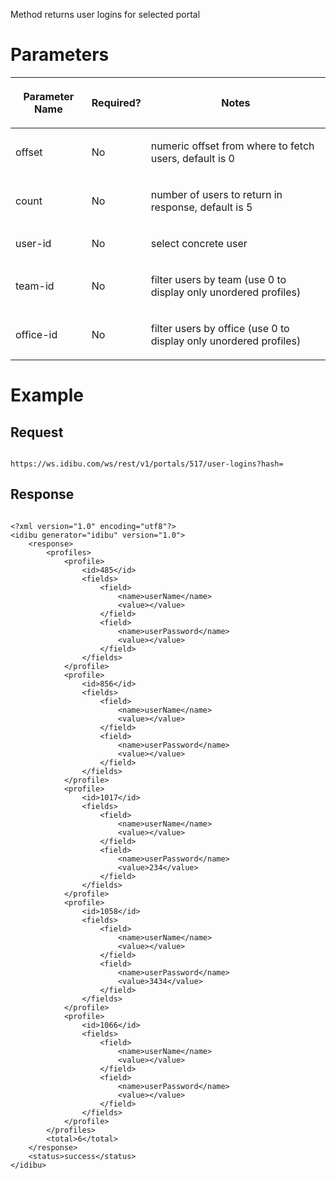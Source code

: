 <p>Method returns user logins for selected portal</p>
<h1>
	Parameters</h1>
<table cellpadding="2" cellspacing="0" class="t1" width="1084.0">
	<thead>
		<tr>
			<th class="td1" scope="col" valign="middle">
				<p class="p1"><b>Parameter Name</b></p>
			</th>
			<th class="td2" scope="col" valign="middle">
				<p class="p1"><b>Required?</b></p>
			</th>
			<th class="td3" scope="col" valign="middle">
				<p class="p1"><b>Notes</b></p>
			</th>
		</tr>
	</thead>
	<tbody>
		<tr>
			<td class="td1" valign="middle">
				<p class="p2">offset</p>
			</td>
			<td class="td2" valign="middle">
				<p class="p2">No</p>
			</td>
			<td class="td3" valign="middle">
				<p class="p2">numeric offset from where to fetch users, default is 0</p>
			</td>
		</tr>
		<tr>
			<td class="td1" valign="middle">
				<p class="p2">count</p>
			</td>
			<td class="td2" valign="middle">
				<p class="p2">No</p>
			</td>
			<td class="td3" valign="middle">
				<p class="p2">number of users to return in response, default is 5</p>
			</td>
		</tr>
		<tr>
			<td class="td1" valign="middle">
				<p class="p2">user-id</p>
			</td>
			<td class="td2" valign="middle">
				<p class="p2">No</p>
			</td>
			<td class="td3" valign="middle">
				<p class="p2">select concrete user</p>
			</td>
		</tr>
		<tr>
			<td class="td1" valign="middle">
				<p class="p2">team-id</p>
			</td>
			<td class="td2" valign="middle">
				<p class="p2">No</p>
			</td>
			<td class="td3" valign="middle">
				<p class="p2">filter users by team (use 0 to display only unordered profiles)</p>
			</td>
		</tr>
		<tr>
			<td class="td1" valign="middle">
				<p class="p2">office-id</p>
			</td>
			<td class="td2" valign="middle">
				<p class="p2">No</p>
			</td>
			<td class="td3" valign="middle">
				<p class="p2">filter users by office (use 0 to display only unordered profiles)</p>
			</td>
		</tr>
	</tbody>
</table>
<h1>
	Example</h1>
<h2>
	Request</h2>
<pre>
<code>
https://ws.idibu.com/ws/rest/v1/portals/517/user-logins?hash=<your hash>
</code></pre>
<h2>
	Response</h2>
<pre>
<code type="xml">
&lt;?xml version=&quot;1.0&quot; encoding=&quot;utf8&quot;?&gt;
&lt;idibu generator=&quot;idibu&quot; version=&quot;1.0&quot;&gt;
    &lt;response&gt;
        &lt;profiles&gt;
            &lt;profile&gt;
                &lt;id&gt;485&lt;/id&gt;
                &lt;fields&gt;
                    &lt;field&gt;
                        &lt;name&gt;userName&lt;/name&gt;
                        &lt;value&gt;&lt;/value&gt;
                    &lt;/field&gt;
                    &lt;field&gt;
                        &lt;name&gt;userPassword&lt;/name&gt;
                        &lt;value&gt;&lt;/value&gt;
                    &lt;/field&gt;
                &lt;/fields&gt;
            &lt;/profile&gt;
            &lt;profile&gt;
                &lt;id&gt;856&lt;/id&gt;
                &lt;fields&gt;
                    &lt;field&gt;
                        &lt;name&gt;userName&lt;/name&gt;
                        &lt;value&gt;&lt;/value&gt;
                    &lt;/field&gt;
                    &lt;field&gt;
                        &lt;name&gt;userPassword&lt;/name&gt;
                        &lt;value&gt;&lt;/value&gt;
                    &lt;/field&gt;
                &lt;/fields&gt;
            &lt;/profile&gt;
            &lt;profile&gt;
                &lt;id&gt;1017&lt;/id&gt;
                &lt;fields&gt;
                    &lt;field&gt;
                        &lt;name&gt;userName&lt;/name&gt;
                        &lt;value&gt;&lt;/value&gt;
                    &lt;/field&gt;
                    &lt;field&gt;
                        &lt;name&gt;userPassword&lt;/name&gt;
                        &lt;value&gt;234&lt;/value&gt;
                    &lt;/field&gt;
                &lt;/fields&gt;
            &lt;/profile&gt;
            &lt;profile&gt;
                &lt;id&gt;1058&lt;/id&gt;
                &lt;fields&gt;
                    &lt;field&gt;
                        &lt;name&gt;userName&lt;/name&gt;
                        &lt;value&gt;&lt;/value&gt;
                    &lt;/field&gt;
                    &lt;field&gt;
                        &lt;name&gt;userPassword&lt;/name&gt;
                        &lt;value&gt;3434&lt;/value&gt;
                    &lt;/field&gt;
                &lt;/fields&gt;
            &lt;/profile&gt;
            &lt;profile&gt;
                &lt;id&gt;1066&lt;/id&gt;
                &lt;fields&gt;
                    &lt;field&gt;
                        &lt;name&gt;userName&lt;/name&gt;
                        &lt;value&gt;&lt;/value&gt;
                    &lt;/field&gt;
                    &lt;field&gt;
                        &lt;name&gt;userPassword&lt;/name&gt;
                        &lt;value&gt;&lt;/value&gt;
                    &lt;/field&gt;
                &lt;/fields&gt;
            &lt;/profile&gt;
        &lt;/profiles&gt;
        &lt;total&gt;6&lt;/total&gt;
    &lt;/response&gt;
    &lt;status&gt;success&lt;/status&gt;
&lt;/idibu&gt;
</code></pre>
